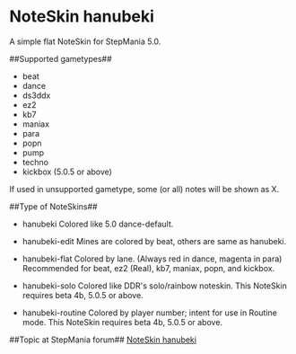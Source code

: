 NoteSkin hanubeki
=================

A simple flat NoteSkin for StepMania 5.0.

##Supported gametypes##

* beat
* dance
* ds3ddx
* ez2
* kb7
* maniax
* para
* popn
* pump
* techno
* kickbox (5.0.5 or above)

If used in unsupported gametype, some (or all) notes will be shown as X.

##Type of NoteSkins##

* hanubeki
Colored like 5.0 dance-default.

* hanubeki-edit
Mines are colored by beat, others are same as hanubeki.

* hanubeki-flat
Colored by lane. (Always red in dance, magenta in para)
Recommended for beat, ez2 (Real), kb7, maniax, popn, and kickbox.

* hanubeki-solo
Colored like DDR's solo/rainbow noteskin.
This NoteSkin requires beta 4b, 5.0.5 or above.

* hanubeki-routine
Colored by player number; intent for use in Routine mode.
This NoteSkin requires beta 4b, 5.0.5 or above.

##Topic at StepMania forum##
[NoteSkin hanubeki](http://www.stepmania.com/forums/themes/show/2534)
